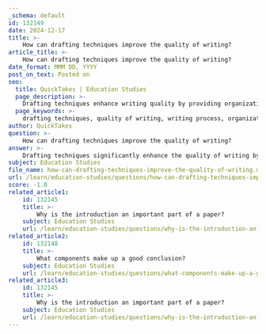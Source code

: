 ```yaml
---
_schema: default
id: 132149
date: 2024-12-17
title: >-
    How can drafting techniques improve the quality of writing?
article_title: >-
    How can drafting techniques improve the quality of writing?
date_format: MMM DD, YYYY
post_on_text: Posted on
seo:
  title: QuickTakes | Education Studies
  page_description: >-
    Drafting techniques enhance writing quality by providing organization, fostering iterative improvements, and encouraging creative exploration. They facilitate engagement and time management while helping writers develop essential skills.
  page_keywords: >-
    drafting techniques, quality of writing, writing process, organization of thoughts, iterative improvement, creative exploration, reader engagement, time management, writing skills development
author: QuickTakes
question: >-
    How can drafting techniques improve the quality of writing?
answer: >-
    Drafting techniques significantly enhance the quality of writing by providing a structured approach to the writing process. Here are several ways in which these techniques contribute to improved writing:\n\n1. **Organization of Thoughts**: Drafting techniques, such as outlining, help writers organize their ideas logically. This organization leads to a coherent structure, making it easier for readers to follow the writer's argument or narrative. By establishing a clear framework, writers can ensure that their work flows smoothly from one point to the next.\n\n2. **Iterative Improvement**: The drafting process is inherently iterative, allowing writers to create multiple versions of their work. Each draft serves as an opportunity to refine ideas, enhance clarity, and improve coherence. This continuous revision helps writers confront challenges such as writer's block and encourages a more fluid writing experience.\n\n3. **Focus on Content Over Perfection**: During the drafting phase, writers can prioritize getting their ideas down without the pressure of perfection. This freedom fosters creativity and allows for the exploration of different angles and perspectives. Once the initial draft is complete, writers can then focus on revising and polishing their work for clarity and impact.\n\n4. **Enhanced Engagement**: By employing drafting techniques, writers can create more engaging content. Techniques like brainstorming and free writing can lead to the discovery of unique ideas and insights that captivate the audience. A well-structured draft can also help maintain reader interest by presenting information in a clear and compelling manner.\n\n5. **Time Management**: Breaking the writing process into distinct drafting stages allows writers to manage their time more effectively. By setting aside specific periods for drafting, revising, and editing, writers can allocate their efforts strategically, ensuring that each aspect of their writing receives the attention it deserves.\n\n6. **Development of Writing Skills**: Engaging in the drafting process helps writers develop essential skills such as grammar, vocabulary, and sentence construction. As writers revise their drafts, they become more adept at recognizing and correcting errors, ultimately leading to higher-quality writing.\n\nIn summary, drafting techniques are crucial for improving the quality of writing. They facilitate organization, encourage iterative improvement, allow for creative exploration, enhance engagement, aid in time management, and contribute to the development of writing skills. By embracing these techniques, writers can produce clearer, more coherent, and more impactful written work.
subject: Education Studies
file_name: how-can-drafting-techniques-improve-the-quality-of-writing.md
url: /learn/education-studies/questions/how-can-drafting-techniques-improve-the-quality-of-writing
score: -1.0
related_article1:
    id: 132145
    title: >-
        Why is the introduction an important part of a paper?
    subject: Education Studies
    url: /learn/education-studies/questions/why-is-the-introduction-an-important-part-of-a-paper
related_article2:
    id: 132148
    title: >-
        What components make up a good conclusion?
    subject: Education Studies
    url: /learn/education-studies/questions/what-components-make-up-a-good-conclusion
related_article3:
    id: 132145
    title: >-
        Why is the introduction an important part of a paper?
    subject: Education Studies
    url: /learn/education-studies/questions/why-is-the-introduction-an-important-part-of-a-paper
---
```


&nbsp;
